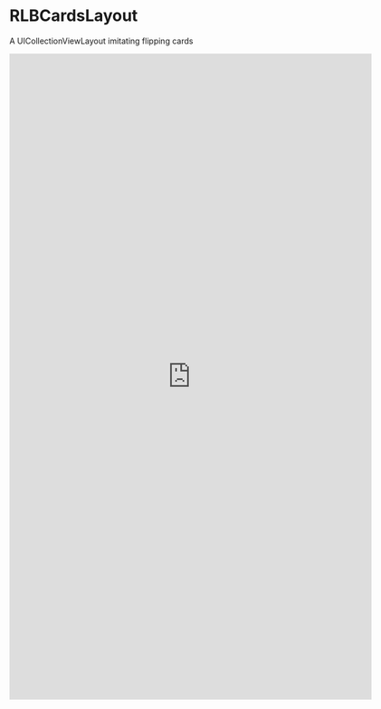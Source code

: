 # RLBCardsLayout
A UICollectionViewLayout imitating flipping cards
<iframe src='https://gfycat.com/ifr/EvenBonyCutworm' frameborder='0' scrolling='no' width='640' height='1140' allowfullscreen></iframe>
